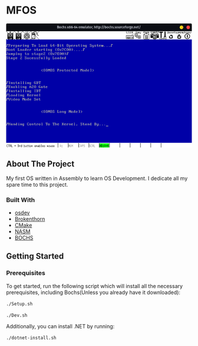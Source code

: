 # MFOS
![Screenshot](./docs/Bochs.png) <br />
<div id="top"></div>

## About The Project
My first OS written in Assembly to learn OS Development. I dedicate all my spare time to this project.

### Built With
* [osdev](https://wiki.osdev.org)
* [Brokenthorn](http://www.brokenthorn.com/Resources/)
* [CMake](https://cmake.org/)
* [NASM](https://nasm.us/)
* [BOCHS](https://bochs.sourceforge.io)

## Getting Started

### Prerequisites
To get started, run the following script which will install all the necessary prerequisites, including Bochs(Unless you already have it downloaded):

```sh
./Setup.sh
```

```sh
./Dev.sh
```

Additionally, you can install .NET by running:
```sh
./dotnet-install.sh
```